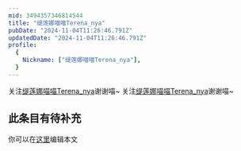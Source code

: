 ```yaml
---
mid: 3494357346814544
title: "缇莲娜喵喵Terena_nya"
pubDate: "2024-11-04T11:26:46.791Z"
updatedDate: "2024-11-04T11:26:46.791Z"
profile:
  {
    Nickname: ["缇莲娜喵喵Terena_nya"],
  }
---
```


关注[缇莲娜喵喵Terena_nya](https://space.bilibili.com/3494357346814544)谢谢喵~ 关注[缇莲娜喵喵Terena_nya](https://space.bilibili.com/3494357346814544)谢谢喵~

## 此条目有待补充
你可以在[这里](https://github.com/Yuhanawa/VTuber.ICU/edit/master/src/content/v/缇莲娜喵喵Terena_nya/index.md)编辑本文
